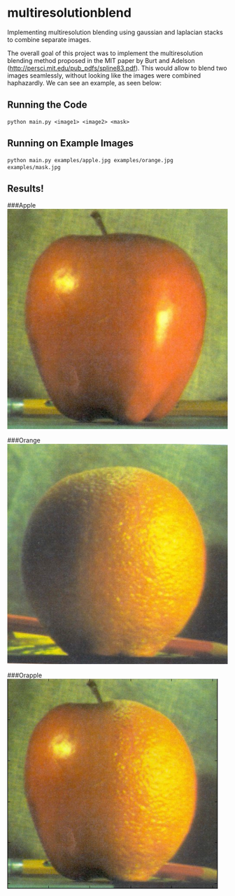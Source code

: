 # multiresolutionblend
Implementing multiresolution blending using gaussian and laplacian stacks to combine separate images. 

The overall goal of this project was to implement the multiresolution blending method proposed in the MIT paper by Burt and Adelson (http://persci.mit.edu/pub_pdfs/spline83.pdf). This would allow to blend two images seamlessly, without looking like the images were combined haphazardly. We can see an example, as seen below:

## Running the Code
```
python main.py <image1> <image2> <mask>
```

## Running on Example Images
```
python main.py examples/apple.jpg examples/orange.jpg examples/mask.jpg
```

## Results!
###Apple
![ScreenShot](/examples/apple.jpg)

###Orange
![ScreenShot](/examples/orange.jpg)

###Orapple
![ScreenShot](/examples/orapple.png)